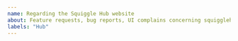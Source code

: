```yaml
---
name: Regarding the Squiggle Hub website
about: Feature requests, bug reports, UI complains concerning squigglehub.org
labels: "Hub"
---
```


